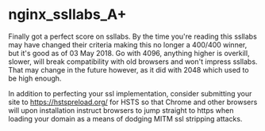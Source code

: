 # nginx_ssllabs_A+

Finally got a perfect score on ssllabs. By the time you're reading this ssllabs may have changed their criteria making this no longer a 400/400 winner, but it's good as of 03 May 2018. Go with 4096, anything higher is overkill, slower, will break compatibility with old browsers and won't impress ssllabs. That may change in the future however, as it did with 2048 which used to be high enough. 

In addition to perfecting your ssl implementation, consider submitting your site to https://hstspreload.org/ for HSTS so that Chrome and other browsers will upon installation instruct browsers to jump straight to https when loading your domain as a means of dodging MITM ssl stripping attacks.
